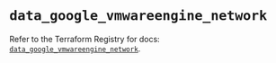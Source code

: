 # `data_google_vmwareengine_network`

Refer to the Terraform Registry for docs: [`data_google_vmwareengine_network`](https://registry.terraform.io/providers/hashicorp/google/6.34.0/docs/data-sources/vmwareengine_network).
